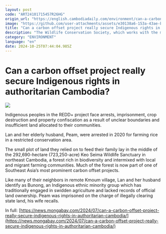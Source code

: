 ```yaml
---
layout: post
code: "ART24101715457R26HG"
origin_url: "https://english.cambodiadaily.com/environment/can-a-carbon-offset-project-really-secure-indigenous-rights-in-authoritarian-cambodia-188686/"
image: "https://github.com/user-attachments/assets/e30138a6-153a-43ae-b45e-9c097239adee"
title: "Can a carbon offset project really secure Indigenous rights in authoritarian Cambodia?"
description: "The Wildlife Conservation Society, which works with the ministry to administer the project, did not disclose these land disputes caused by the project’s activities to standard setter Verra, and its auditors failed to identify these issues."
category: "ENVIRONMENT"
language: "en"
date: 2024-10-25T07:44:04.985Z
---
```


# Can a carbon offset project really secure Indigenous rights in authoritarian Cambodia?

 ![](https://github.com/user-attachments/assets/743ccf46-36e2-4541-ad2f-2d210b4fd52e)

Indigenous peoples in the REDD+ project face arrests, imprisonment, crop destruction and property confiscation as a result of unclear boundaries and insufficient land allocated to their communities.

Lan and her elderly husband, Peam, were arrested in 2020 for farming rice in a restricted conservation area.

The small plot of land they relied on to feed their family lay in the middle of the 292,690-hectare (723,250-acre) Keo Seima Wildlife Sanctuary in northeast Cambodia, a forest rich in biodiversity and intermixed with local and migrant farming communities. Much of the forest is now part of one of Southeast Asia’s most prominent carbon offset projects.

Like many of their neighbors in remote Kmoum village, Lan and her husband identify as Bunong, an Indigenous ethnic minority group which has traditionally engaged in swidden agriculture and lacked records of official land ownership. Peam was imprisoned on the charge of illegally clearing state land, his wife recalls.

In full: [https://news.mongabay.com/2024/07/can-a-carbon-offset-project-really-secure-indigenous-rights-in-authoritarian-cambodia/](https://news.mongabay.com/2024/07/can-a-carbon-offset-project-really-secure-indigenous-rights-in-authoritarian-cambodia/)